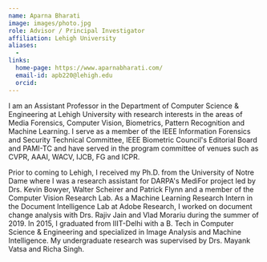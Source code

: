 ```yaml
---
name: Aparna Bharati
image: images/photo.jpg
role: Advisor / Principal Investigator
affiliation: Lehigh University
aliases:
  - 
links:
  home-page: https://www.aparnabharati.com/
  email-id: apb220@lehigh.edu
  orcid: 
---
```


I am an Assistant Professor in the Department of Computer Science & Engineering at Lehigh University with research interests in the areas of Media Forensics, Computer Vision, Biometrics, Pattern Recognition and Machine Learning. I serve as a member of the IEEE Information Forensics and Security Technical Committee, IEEE Biometric Council's Editorial Board and PAMI-TC and have served in the program committee of venues such as CVPR, AAAI, WACV, IJCB, FG and ICPR.  

Prior to coming to Lehigh, I received my Ph.D. from the University of Notre Dame where I was a research assistant for DARPA's MediFor project led by Drs. Kevin Bowyer, Walter Scheirer and Patrick Flynn and a member of the Computer Vision Research Lab. As a Machine Learning Research Intern in the Document Intelligence Lab at Adobe Research, I worked on document change analysis with Drs. Rajiv Jain and Vlad Morariu during the summer of 2019. In 2015, I graduated from IIIT-Delhi with a B. Tech in Computer Science & Engineering and specialized in Image Analysis and Machine Intelligence. My undergraduate research was supervised by Drs. Mayank Vatsa and Richa Singh. 
